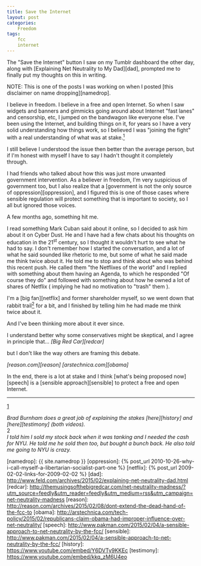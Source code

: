```yaml
---
title: Save the Internet
layout: post
categories:
    Freedom
tags:
    fcc
    internet
---
```

The "Save the Internet" button I saw on my Tumblr dashboard the other day, along with [Explaining Net Neutrality to My Dad][dad], prompted me to finally put my thoughts on this in writing.

NOTE: This is one of the posts I was working on when I posted [this disclaimer on name dropping][namedrop]. 

I believe in freedom. I believe in a free and open Internet. So when I saw widgets and banners and gimmicks going around about Internet "fast lanes" and censorship, etc, I jumped on the bandwagon like everyone else. I've been using the Internet, and building things on it, for years so I have a very solid understanding how things work, so I believed I was "joining the fight" with a real understanding of what was at stake.<a href="#1"><sup>1</sup></a>

I still believe I understood the issue then better than the average person, but if I'm honest with myself I have to say I hadn't thought it completely through.

I had friends who talked about how this was just more unwanted government intervention. As a believer in freedom, I'm very suspicious of government too, but I also realize that a [government is not the only source of oppression][oppression], and I figured this is one of those cases where sensible regulation will protect something that is important to society, so I all but ignored those voices.

A few months ago, something hit me.

I read something Mark Cuban said about it online, so I decided to ask him about it on Cyber Dust. He and I have had a few chats about his thoughts on education in the 21<sup>st</sup> century, so I thought it wouldn't hurt to see what he had to say. I don't remember how I started the conversation, and a lot of what he said sounded like rhetoric to me, but some of what he said made me think twice about it. He told me to stop and think about who was behind this recent push. He called them "the Netflixes of the world" and I replied with something about them having an Agenda, to which he responded "Of course they do" and followed with something about how he owned a lot of shares of Netflix ( implying he had no motivation to "trash" them ).

I'm a [big fan][netflix] and former shareholder myself, so we went down that 
rabbit trail<a href="#2"><sup>2</sup></a> for a bit, and I finished by telling him he had made me think twice about it.

And I've been thinking more about it ever since.

I understand better why some conservatives might be skeptical, and I agree in principle that...
<cite>[Big Red Car][redcar]</cite>

but I don't like the way others are framing this debate.

<cite>[reason.com][reason]</cite>
<cite>[arstechnica.com][obama]</cite>

In the end, there is a lot at stake and I think [what's being proposed now][speech] is a [sensible approach][sensible] to protect a free and open Internet.



---------------------
<a href="stakes">1</a><address>Brad Burnham does a great job of explaining the stakes [here][history] and [here][testimony] (both videos).</address>
<a name="tangent">2</a><address>I told him I sold my stock back when it was tanking and I needed the cash for NYU. He told me he sold then too, but bought a bunch back. He also told me going to NYU is crazy.</address>

[namedrop]: {{ site.namedrop }}
[oppression]: {% post_url 2010-10-26-why-i-call-myself-a-libertarian-socialist-part-one %}
[netflix]: {% post_url 2009-02-02-links-for-2009-02-02 %}
[dad]: http://www.feld.com/archives/2015/02/explaining-net-neutrality-dad.html
[redcar]: http://themusingsofthebigredcar.com/net-neutrality-madness/?utm_source=feedly&utm_reader=feedly&utm_medium=rss&utm_campaign=net-neutrality-madness
[reason]: http://reason.com/archives/2015/02/08/dont-extend-the-dead-hand-of-the-fcc-to
[obama]: http://arstechnica.com/tech-policy/2015/02/republicans-claim-obama-had-improper-influence-over-net-neutrality/
[speech]: http://www.pakman.com/2015/02/04/a-sensible-approach-to-net-neutrality-by-the-fcc/
[sensible]: http://www.pakman.com/2015/02/04/a-sensible-approach-to-net-neutrality-by-the-fcc/
[history]: https://www.youtube.com/embed/Y6DVTy9KKEc 
[testimony]: https://www.youtube.com/embed/kkq_zM6U4eo

